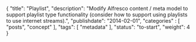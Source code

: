 {
    "title": "Playlist",
    "description": "Modify Alfresco content / meta model to support playlist type functionality (consider how to support using playlists to use internet streams).",
    "publishdate": "2014-02-01",
    "categories" : [
    	 "posts", "concept"
    ],
    "tags": [ "metadata" ],
    "status": "to-start",
    "weight": 4
}
